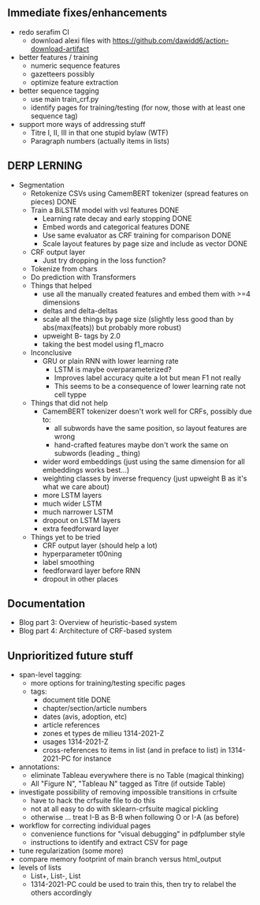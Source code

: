 Immediate fixes/enhancements
----------------------------

- redo serafim CI
  - download alexi files with https://github.com/dawidd6/action-download-artifact
- better features / training
  - numeric sequence features
  - gazetteers possibly
  - optimize feature extraction
- better sequence tagging
  - use main train_crf.py
  - identify pages for training/testing (for now, those with at least one sequence tag)
- support more ways of addressing stuff
  - Titre I, II, III in that one stupid bylaw (WTF)
  - Paragraph numbers (actually items in lists)
  
DERP LERNING
------------

- Segmentation
  - Retokenize CSVs using CamemBERT tokenizer (spread features on pieces) DONE
  - Train a BiLSTM model with vsl features DONE
    - Learning rate decay and early stopping DONE
    - Embed words and categorical features DONE
    - Use same evaluator as CRF training for comparison DONE
    - Scale layout features by page size and include as vector DONE
  - CRF output layer
    - Just try dropping in the loss function?
  - Tokenize from chars
  - Do prediction with Transformers
  - Things that helped
    - use all the manually created features and embed them with >=4 dimensions
    - deltas and delta-deltas
    - scale all the things by page size (slightly less good than by
      abs(max(feats)) but probably more robust)
    - upweight B- tags by 2.0
    - taking the best model using f1_macro
  - Inconclusive
    - GRU or plain RNN with lower learning rate
      - LSTM is maybe overparameterized?
      - Improves label accuracy quite a lot but mean F1 not really
      - This seems to be a consequence of lower learning rate not cell typpe
  - Things that did not help
    - CamemBERT tokenizer doesn't work well for CRFs, possibly due to:
      - all subwords have the same position, so layout features are wrong
      - hand-crafted features maybe don't work the same on subwords (leading _ thing)
    - wider word embeddings (just using the same dimension for all embeddings works best...)
    - weighting classes by inverse frequency (just upweight B as it's what we care about)
    - more LSTM layers
    - much wider LSTM
    - much narrower LSTM
    - dropout on LSTM layers
    - extra feedforward layer
  - Things yet to be tried
    - CRF output layer (should help a lot)
    - hyperparameter t00ning
    - label smoothing
    - feedforward layer before RNN
    - dropout in other places
    
Documentation
-------------

- Blog part 3: Overview of heuristic-based system
- Blog part 4: Architecture of CRF-based system

Unprioritized future stuff
--------------------------

- span-level tagging:
  - more options for training/testing specific pages
  - tags:
    - document title DONE
    - chapter/section/article numbers
    - dates (avis, adoption, etc)
    - article references
    - zones et types de milieu 1314-2021-Z
    - usages 1314-2021-Z
    - cross-references to items in list (and in preface to list) in 1314-2021-PC for instance
- annotations:
  - eliminate Tableau everywhere there is no Table (magical thinking)
  - All "Figure N", "Tableau N" tagged as Titre (if outside Table)
- investigate possibility of removing impossible transitions in crfsuite
  - have to hack the crfsuite file to do this
  - not at all easy to do with sklearn-crfsuite magical pickling
  - otherwise ... treat I-B as B-B when following O or I-A (as before)
- workflow for correcting individual pages
  - convenience functions for "visual debugging" in pdfplumber style
  - instructions to identify and extract CSV for page
- tune regularization (some more)
- compare memory footprint of main branch versus html_output
- levels of lists
  - List+, List-, List
  - 1314-2021-PC could be used to train this, then try to relabel the others accordingly
